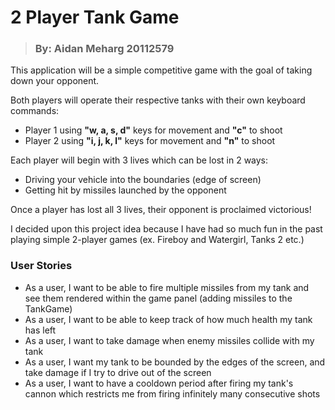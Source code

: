 # 2 Player Tank Game 

> ### By: Aidan Meharg 20112579

This application will be a simple competitive game with the goal of 
taking down your opponent.

Both players will operate their respective tanks with their own 
keyboard commands:
- Player 1 using **"w, a, s, d"** keys for movement and **"c"** to shoot
- Player 2 using **"i, j, k, l"** keys for movement and **"n"** to shoot

Each player will begin with 3 lives which can be lost in 2 ways:
- Driving your vehicle into the boundaries (edge of screen)
- Getting hit by missiles launched by the opponent

Once a player has lost all 3 lives, their opponent is proclaimed victorious!

I decided upon this project idea because I have had so much fun in the 
past playing simple 2-player games (ex. Fireboy and Watergirl, Tanks 2 etc.)

### User Stories

- As a user, I want to be able to fire multiple missiles from my tank and see them rendered within the game panel
  (adding missiles to the TankGame)
- As a user, I want to be able to keep track of how much health my tank has left
- As a user, I want to take damage when enemy missiles collide with my tank
- As a user, I want my tank to be bounded by the edges of the screen, and take damage if I try to drive 
out of the screen
- As a user, I want to have a cooldown period after firing my tank's cannon which restricts me from firing infinitely
many consecutive shots





  